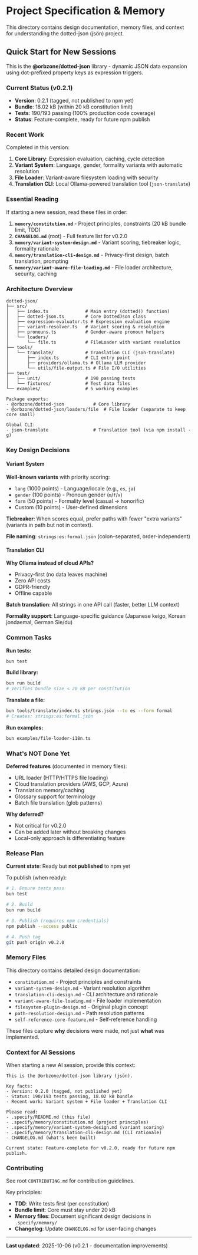 # Project Specification & Memory

This directory contains design documentation, memory files, and context for understanding the dotted-json (jsön) project.

## Quick Start for New Sessions

This is the **@orbzone/dotted-json** library - dynamic JSON data expansion using dot-prefixed property keys as expression triggers.

### Current Status (v0.2.1)

- **Version**: 0.2.1 (tagged, not published to npm yet)
- **Bundle**: 18.02 kB (within 20 kB constitution limit)
- **Tests**: 190/193 passing (100% production code coverage)
- **Status**: Feature-complete, ready for future npm publish

### Recent Work

Completed in this version:
1. **Core Library**: Expression evaluation, caching, cycle detection
2. **Variant System**: Language, gender, formality variants with automatic resolution
3. **File Loader**: Variant-aware filesystem loading with security
4. **Translation CLI**: Local Ollama-powered translation tool (`json-translate`)

### Essential Reading

If starting a new session, read these files in order:

1. **`memory/constitution.md`** - Project principles, constraints (20 kB bundle limit, TDD)
2. **`CHANGELOG.md`** (root) - Full feature list for v0.2.0
3. **`memory/variant-system-design.md`** - Variant scoring, tiebreaker logic, formality rationale
4. **`memory/translation-cli-design.md`** - Privacy-first design, batch translation, prompting
5. **`memory/variant-aware-file-loading.md`** - File loader architecture, security, caching

### Architecture Overview

```
dotted-json/
├── src/
│   ├── index.ts              # Main entry (dotted() function)
│   ├── dotted-json.ts        # Core DottedJson class
│   ├── expression-evaluator.ts # Expression evaluation engine
│   ├── variant-resolver.ts   # Variant scoring & resolution
│   ├── pronouns.ts           # Gender-aware pronoun helpers
│   └── loaders/
│       └── file.ts           # FileLoader with variant resolution
├── tools/
│   └── translate/            # Translation CLI (json-translate)
│       ├── index.ts          # CLI entry point
│       ├── providers/ollama.ts # Ollama LLM provider
│       └── utils/file-output.ts # File I/O utilities
├── test/
│   ├── unit/                 # 190 passing tests
│   └── fixtures/             # Test data files
└── examples/                 # 5 working examples

Package exports:
- @orbzone/dotted-json           # Core library
- @orbzone/dotted-json/loaders/file  # File loader (separate to keep core small)

Global CLI:
- json-translate                 # Translation tool (via npm install -g)
```

### Key Design Decisions

#### Variant System

**Well-known variants** with priority scoring:
- `lang` (1000 points) - Language/locale (e.g., `es`, `ja`)
- `gender` (100 points) - Pronoun gender (`m`/`f`/`x`)
- `form` (50 points) - Formality level (casual → honorific)
- Custom (10 points) - User-defined dimensions

**Tiebreaker**: When scores equal, prefer paths with fewer "extra variants" (variants in path but not in context).

**File naming**: `strings:es:formal.jsön` (colon-separated, order-independent)

#### Translation CLI

**Why Ollama instead of cloud APIs?**
- Privacy-first (no data leaves machine)
- Zero API costs
- GDPR-friendly
- Offline capable

**Batch translation**: All strings in one API call (faster, better LLM context)

**Formality support**: Language-specific guidance (Japanese keigo, Korean jondaemal, German Sie/du)

### Common Tasks

**Run tests:**
```bash
bun test
```

**Build library:**
```bash
bun run build
# Verifies bundle size < 20 kB per constitution
```

**Translate a file:**
```bash
bun tools/translate/index.ts strings.jsön --to es --form formal
# Creates: strings:es:formal.jsön
```

**Run examples:**
```bash
bun examples/file-loader-i18n.ts
```

### What's NOT Done Yet

**Deferred features** (documented in memory files):
- URL loader (HTTP/HTTPS file loading)
- Cloud translation providers (AWS, GCP, Azure)
- Translation memory/caching
- Glossary support for terminology
- Batch file translation (glob patterns)

**Why deferred?**
- Not critical for v0.2.0
- Can be added later without breaking changes
- Local-only approach is differentiating feature

### Release Plan

**Current state**: Ready but **not published** to npm yet

To publish (when ready):
```bash
# 1. Ensure tests pass
bun test

# 2. Build
bun run build

# 3. Publish (requires npm credentials)
npm publish --access public

# 4. Push tag
git push origin v0.2.0
```

### Memory Files

This directory contains detailed design documentation:

- `constitution.md` - Project principles and constraints
- `variant-system-design.md` - Variant resolution algorithm
- `translation-cli-design.md` - CLI architecture and rationale
- `variant-aware-file-loading.md` - File loader implementation
- `filesystem-plugin-design.md` - Original plugin concept
- `path-resolution-design.md` - Path resolution patterns
- `self-reference-core-feature.md` - Self-reference handling

These files capture **why** decisions were made, not just **what** was implemented.

### Context for AI Sessions

When starting a new AI session, provide this context:

```
This is the @orbzone/dotted-json library (jsön).

Key facts:
- Version: 0.2.0 (tagged, not published yet)
- Status: 190/193 tests passing, 18.02 kB bundle
- Recent work: Variant system + File loader + Translation CLI

Please read:
- .specify/README.md (this file)
- .specify/memory/constitution.md (project principles)
- .specify/memory/variant-system-design.md (variant scoring)
- .specify/memory/translation-cli-design.md (CLI rationale)
- CHANGELOG.md (what's been built)

Current state: Feature-complete for v0.2.0, ready for future npm publish.
```

### Contributing

See root `CONTRIBUTING.md` for contribution guidelines.

Key principles:
- **TDD**: Write tests first (per constitution)
- **Bundle limit**: Core must stay under 20 kB
- **Memory files**: Document significant design decisions in `.specify/memory/`
- **Changelog**: Update `CHANGELOG.md` for user-facing changes

---

**Last updated**: 2025-10-06 (v0.2.1 - documentation improvements)
